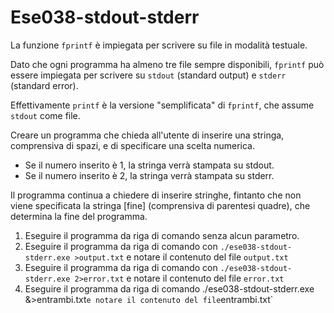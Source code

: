 # Ese038-stdout-stderr

La funzione `fprintf` è impiegata per scrivere su file in modalità testuale.

Dato che ogni programma ha almeno tre file sempre disponibili, `fprintf` può essere
impiegata per scrivere su `stdout` (standard output) e `stderr` (standard error).

Effettivamente `printf` è la versione "semplificata" di `fprintf`, che assume `stdout`
come file.

Creare un programma che chieda all'utente di inserire una stringa, comprensiva di spazi,
e di specificare una scelta numerica.

- Se il numero inserito è 1, la stringa verrà stampata su stdout.
- Se il numero inserito è 2, la stringa verrà stampata su stderr.

Il programma continua a chiedere di inserire stringhe, fintanto che non viene
specificata la stringa [fine] (comprensiva di parentesi quadre), che determina la fine
del programma.

1. Eseguire il programma da riga di comando senza alcun parametro.
2. Eseguire il programma da riga di comando con `./ese038-stdout-stderr.exe >output.txt`
e notare il contenuto del file `output.txt`
3. Eseguire il programma da riga di comando con `./ese038-stdout-stderr.exe 2>error.txt`
e notare il contenuto del file `error.txt`
4. Eseguire il programma da riga di comando ./ese038-stdout-stderr.exe &>entrambi.txt`
e notare il contenuto del file `entrambi.txt`
